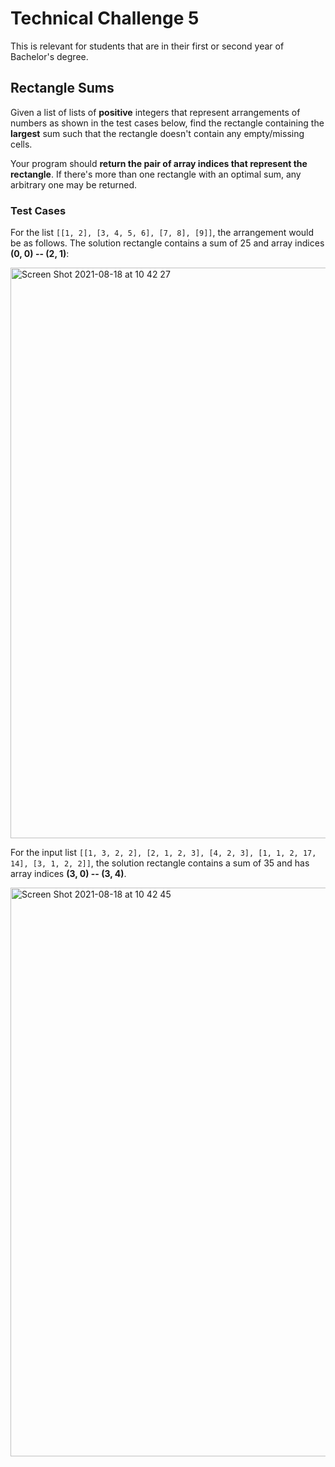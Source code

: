 # Technical Challenge 5
This is relevant for students that are in their first or second year of Bachelor's degree.

## Rectangle Sums
Given a list of lists of **positive** integers that represent arrangements of numbers as shown in the test cases below, find the rectangle containing the **largest** sum such that the rectangle doesn't contain any empty/missing cells.

Your program should **return the pair of array indices that represent the rectangle**. If there's more than one rectangle with an optimal sum, any arbitrary one may be returned.

### Test Cases
For the list ```[[1, 2], [3, 4, 5, 6], [7, 8], [9]]```, the arrangement would be as follows. The solution rectangle contains a sum of 25 and array indices **(0, 0) -- (2, 1)**:

<img width="913" alt="Screen Shot 2021-08-18 at 10 42 27" src="https://user-images.githubusercontent.com/46791949/129833832-6bbe5989-cb91-4dbc-bb46-a24ed419dcfd.png">

<br>

For the input list ```[[1, 3, 2, 2], [2, 1, 2, 3], [4, 2, 3], [1, 1, 2, 17, 14], [3, 1, 2, 2]]```, the solution rectangle contains a sum of 35 and has array indices **(3, 0) -- (3, 4)**.

<img width="910" alt="Screen Shot 2021-08-18 at 10 42 45" src="https://user-images.githubusercontent.com/46791949/129833854-0ea2db2a-94af-4953-8a04-47c7446876d7.png">
